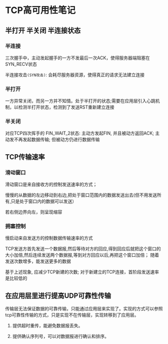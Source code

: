 # TCP高可用性笔记

## 半打开 半关闭 半连接状态

### 半连接

三次握手中，主动发起握手的一方不发最后一次ACK，使得服务器端阻塞在SYN_RECV状态

半连接攻击`(SYN攻击)`: 会耗尽服务器资源，使得真正的请求无法建立连接

### 半打开

一方异常关闭，而另一方并不知情。处于半打开的状态;需要在应用层引入心跳机制，以检测半打开状态，检测到了发送RST重新建立连接

### 半关闭

对应TCP四次挥手的 FIN_WAIT_2状态: 主动方发起FIN, 并且被动方返回ACK; 主动发不再发起数据传输; 但被动方仍进行数据传输

## TCP传输速率

### 滑动窗口

滑动窗口是来自接收方的控制发送速率的方式；

慢慢的从数据的左边移动到右边,把处于窗口范围内的数据发送出去(但不用发送所有,只是处于窗口内的数据可以发送）

若右侧边界向左，则呈现缩容

### 拥塞控制

慢启动来自发送方的控制数据传输速率的方式

TCP发送方首先发送一个数据报,然后等待对方的回应,得到回应后就把这个窗口的大小加倍,然后连续发送两个数据报,等到对方回应以后,再把这个窗口加倍；
随着发送次数增多，能发送更多的数据

基于上述现象, 应减少TCP新建的次数; 对于新建立的TCP连接，首阶段发送速率是比较低的

## 在应用层里进行提高UDP可靠性传输

传输层无法保证数据的可靠传输，只能通过应用层来实现了。实现的方式可以参照tcp可靠性传输的方式，只是实现不在传输层，实现转移到了应用层。

1. 提供超时重传，能避免数据报丢失。

2. 提供确认序列号，可以对数据报进行确认和排序。

